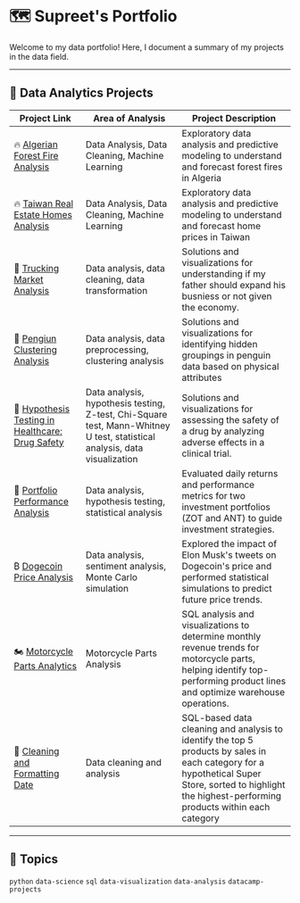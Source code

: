 # 🗺 Supreet's Portfolio
Welcome to my data portfolio! Here, I document a summary of my projects in the data field.

---



## 📝 Data Analytics Projects
| Project Link | Area of Analysis | Project Description |
|--------------|------------------|----------------------|
| 🔥 [Algerian Forest Fire Analysis](https://github.com/SupreetGha/algerian-forest-fires)  | Data Analysis, Data Cleaning, Machine Learning | Exploratory data analysis and predictive modeling to understand and forecast forest fires in Algeria |
| 🔥 [Taiwan Real Estate Homes Analysis](https://github.com/SupreetGha/taiwan-real-estate/blob/main/README.md)  | Data Analysis, Data Cleaning, Machine Learning | Exploratory data analysis and predictive modeling to understand and forecast home prices in Taiwan |
| 🚚 [Trucking Market Analysis](https://github.com/SupreetGha/trucking-market-analysis) | Data analysis, data cleaning, data transformation | Solutions and visualizations for understanding if my father should expand his busniess or not given the economy. |
| 🐧 [Pengiun Clustering Analysis](https://github.com/SupreetGha/penguin-clustering/blob/main/README.md) | Data analysis, data preprocessing, clustering analysis | Solutions and visualizations for identifying hidden groupings in penguin data based on physical attributes|
| 💊 [Hypothesis Testing in Healthcare: Drug Safety](https://github.com/SupreetGha/healthcare/blob/main/README.md) | Data analysis, hypothesis testing, Z-test, Chi-Square test, Mann-Whitney U test, statistical analysis, data visualization | Solutions and visualizations for assessing the safety of a drug by analyzing adverse effects in a clinical trial. |
| 🦡 [Portfolio Performance Analysis](https://github.com/SupreetGha/zot_portfolio/blob/main/README.md) | Data analysis, hypothesis testing, statistical analysis | Evaluated daily returns and performance metrics for two investment portfolios (ZOT and ANT) to guide investment strategies. |
| ₿ [Dogecoin Price Analysis](https://github.com/SupreetGha/socialcrypto) | Data analysis, sentiment analysis, Monte Carlo simulation | Explored the impact of Elon Musk's tweets on Dogecoin's price and performed statistical simulations to predict future price trends. |
| 🏍️ [Motorcycle Parts Analytics](https://github.com/SupreetGha/analyzing-motorcycle-parts) | Motorcycle Parts Analysis | SQL analysis and visualizations to determine monthly revenue trends for motorcycle parts, helping identify top-performing product lines and optimize warehouse operations.|
| 🧹 [Cleaning and Formatting Date](https://github.com/SupreetGha/analyzing-motorcycle-parts/blob/main/README.md) | Data cleaning and analysis | SQL-based data cleaning and analysis to identify the top 5 products by sales in each category for a hypothetical Super Store, sorted to highlight the highest-performing products within each category |

---


## 📌 Topics
`python` `data-science` `sql` `data-visualization` `data-analysis` `datacamp-projects`

